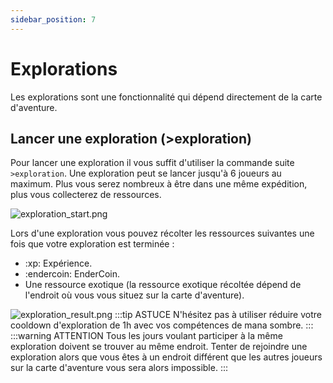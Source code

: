 ```yaml
---
sidebar_position: 7
---
```


# Explorations

Les explorations sont une fonctionnalité qui dépend directement de la carte d'aventure. 

## Lancer une exploration (>exploration)
Pour lancer une exploration il vous suffit d'utiliser la commande suite `>exploration`. Une exploration peut se lancer jusqu'à 6 joueurs au maximum. Plus vous serez nombreux à être dans une même expédition, plus vous collecterez de ressources.

![exploration_start.png](/img/commands_example/exploration_start.png)

Lors d'une exploration vous pouvez récolter les ressources suivantes une fois que votre exploration est terminée :
- :xp: Expérience.
- :endercoin: EnderCoin.
- Une ressource exotique (la ressource exotique récoltée dépend de l'endroit où vous vous situez sur la carte d'aventure).

![exploration_result.png](/img/commands_example/exploration_result.png)
:::tip ASTUCE
N'hésitez pas à utiliser réduire votre cooldown d'exploration de 1h avec vos compétences de mana sombre.
:::
:::warning ATTENTION
Tous les jours voulant participer à la même exploration doivent se trouver au même endroit. Tenter de rejoindre une exploration alors que vous êtes à un endroit différent que les autres joueurs sur la carte d'aventure vous sera alors impossible.
:::